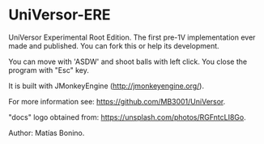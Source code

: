 # UniVersor-ERE

UniVersor Experimental Root Edition. The first pre-1V implementation ever made and published. You can fork this or help its development.

You can move with 'ASDW' and shoot balls with left click. You close the program with "Esc" key.

It is built with JMonkeyEngine (http://jmonkeyengine.org/).

For more information see: https://github.com/MB3001/UniVersor.

"docs" logo obtained from: https://unsplash.com/photos/RGFntcLI8Go.

Author: Matías Bonino.
